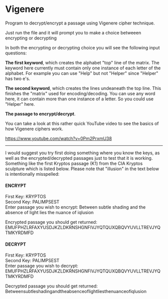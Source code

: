 # Vigenere
Program to decrypt/encrypt a passage using Vigenere cipher technique. 

Just run the file and it will prompt you to make a choice betweeen encrypting or decrypting

In both the encrypting or decrypting choice you will see the following input questions:

<b>The first keyword</b>, which creates the alphabet "top" line of the matrix. The keyword here currently must contain only one instance of each letter of the alphabet. For example you can use "Help" but not "Helper" since "Helper" has two e's. 

<b>The second keyword</b>, which creates the lines undeaneath the top line. This finishes the "matrix" used for encoding/decoding. You can use any word here, it can contain more than one instance of a letter. So you could use "Helper" here.

<b>The passage to encrypt/decrypt</b>.

You can take a look at this rather quick YouTube video to see the basics of how Vigenere ciphers work.

https://www.youtube.com/watch?v=0Pm2PrxmU38

<hr>

I would suggest you try first doing something where you know the keys, as well as the encrypted/decrypted passages just to test that it is working. Something like the first Kryptos passage (K1) from the CIA Kryptos sculpture which is listed below. Please note that "illusion" in the text below is intentionally misspelled:

<H4> ENCRYPT </H4>

First Key: KRYPTOS <br>
Second Key: PALIMPSEST <br>
Enter passage you wish to encrypt: Between subtle shading and the absence of light lies the nuance of iqlusion

Encrypted passage you should get returned: EMUFPHZLRFAXYUSDJKZLDKRNSHGNFIVJYQTQUXQBQVYUVLLTREVJYQTMKYRDMFD <br>


<H4> DECRYPT </H4>

First Key: KRYPTOS <br>
Second Key: PALIMPSEST <br>
Enter passage you wish to decrypt: EMUFPHZLRFAXYUSDJKZLDKRNSHGNFIVJYQTQUXQBQVYUVLLTREVJYQTMKYRDMFD

Decrypted passage you should get returned: <br>Betweensubtleshadingandtheabsenceoflightliesthenuanceofiqlusion

